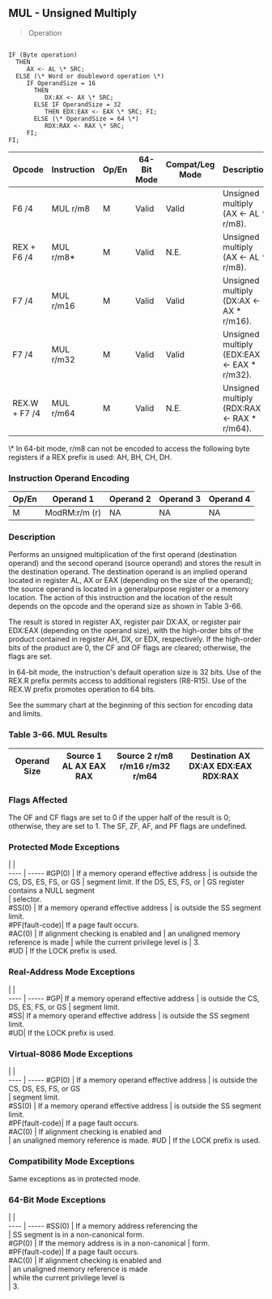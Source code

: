 ## MUL - Unsigned Multiply

> Operation
``` slim

IF (Byte operation)
  THEN
     AX <- AL \* SRC;
  ELSE (\* Word or doubleword operation \*)
     IF OperandSize = 16
       THEN
          DX:AX <- AX \* SRC;
       ELSE IF OperandSize = 32
          THEN EDX:EAX <- EAX \* SRC; FI;
       ELSE (\* OperandSize = 64 \*)
          RDX:RAX <- RAX \* SRC;
     FI;
FI;

```

 Opcode       | Instruction| Op/En| 64-Bit Mode| Compat/Leg Mode| Description                               
 ---  | --- | --- | --- | --- | ---
 F6 /4        | MUL r/m8   | M    | Valid      | Valid          | Unsigned multiply (AX ← AL \* r/m8).       
 REX + F6 /4  | MUL r/m8\*  | M    | Valid      | N.E.           | Unsigned multiply (AX ← AL \* r/m8).       
 F7 /4        | MUL r/m16  | M    | Valid      | Valid          | Unsigned multiply (DX:AX ← AX \* r/m16).   
 F7 /4        | MUL r/m32  | M    | Valid      | Valid          | Unsigned multiply (EDX:EAX ← EAX \* r/m32).
 REX.W + F7 /4| MUL r/m64  | M    | Valid      | N.E.           | Unsigned multiply (RDX:RAX ← RAX \* r/m64).
<aside class="notification">
\* In 64-bit mode, r/m8 can not be encoded to access the following byte
registers if a REX prefix is used: AH, BH, CH, DH.
</aside>


### Instruction Operand Encoding
 Op/En| Operand 1    | Operand 2| Operand 3| Operand 4
 ---  | --- | --- | --- | ---
 M    | ModRM:r/m (r)| NA       | NA       | NA       

### Description
Performs an unsigned multiplication of the first operand (destination operand)
and the second operand (source operand) and stores the result in the destination
operand. The destination operand is an implied operand located in register AL,
AX or EAX (depending on the size of the operand); the source operand is located
in a generalpurpose register or a memory location. The action of this instruction
and the location of the result depends on the opcode and the operand size as
shown in Table 3-66.

The result is stored in register AX, register pair DX:AX, or register pair EDX:EAX
(depending on the operand size), with the high-order bits of the product contained
in register AH, DX, or EDX, respectively. If the high-order bits of the product
are 0, the CF and OF flags are cleared; otherwise, the flags are set.

In 64-bit mode, the instruction's default operation size is 32 bits. Use of
the REX.R prefix permits access to additional registers (R8-R15). Use of the
REX.W prefix promotes operation to 64 bits.

See the summary chart at the beginning of this section for encoding data and
limits.


### Table 3-66. MUL Results
 Operand Size| Source 1 AL AX EAX RAX| Source 2 r/m8 r/m16 r/m32 r/m64| Destination AX DX:AX EDX:EAX RDX:RAX
 ---  | --- | --- | ---


### Flags Affected
The OF and CF flags are set to 0 if the upper half of the result is 0; otherwise,
they are set to 1. The SF, ZF, AF, and PF flags are undefined.


### Protected Mode Exceptions
   | |  
---- | -----
 #GP(0)         | If a memory operand effective address
                | is outside the CS, DS, ES, FS, or GS 
                | segment limit. If the DS, ES, FS, or 
                | GS register contains a NULL segment  
                | selector.                            
 #SS(0)         | If a memory operand effective address
                | is outside the SS segment limit.     
 #PF(fault-code)| If a page fault occurs.              
 #AC(0)         | If alignment checking is enabled and 
                | an unaligned memory reference is made
                | while the current privilege level is 
                | 3.                                   
 #UD            | If the LOCK prefix is used.          

### Real-Address Mode Exceptions
   | |  
---- | -----
 #GP| If a memory operand effective address
    | is outside the CS, DS, ES, FS, or GS 
    | segment limit.                       
 #SS| If a memory operand effective address
    | is outside the SS segment limit.     
 #UD| If the LOCK prefix is used.          

### Virtual-8086 Mode Exceptions
   | |  
---- | -----
 #GP(0)         | If a memory operand effective address 
                | is outside the CS, DS, ES, FS, or GS  
                | segment limit.                        
 #SS(0)         | If a memory operand effective address 
                | is outside the SS segment limit.      
 #PF(fault-code)| If a page fault occurs.               
 #AC(0)         | If alignment checking is enabled and  
                | an unaligned memory reference is made.
 #UD            | If the LOCK prefix is used.           

### Compatibility Mode Exceptions
Same exceptions as in protected mode.


### 64-Bit Mode Exceptions
   | |  
---- | -----
 #SS(0)         | If a memory address referencing the        
                | SS segment is in a non-canonical form.     
 #GP(0)         | If the memory address is in a non-canonical
                | form.                                      
 #PF(fault-code)| If a page fault occurs.                    
 #AC(0)         | If alignment checking is enabled and       
                | an unaligned memory reference is made      
                | while the current privilege level is       
                | 3.                                         
